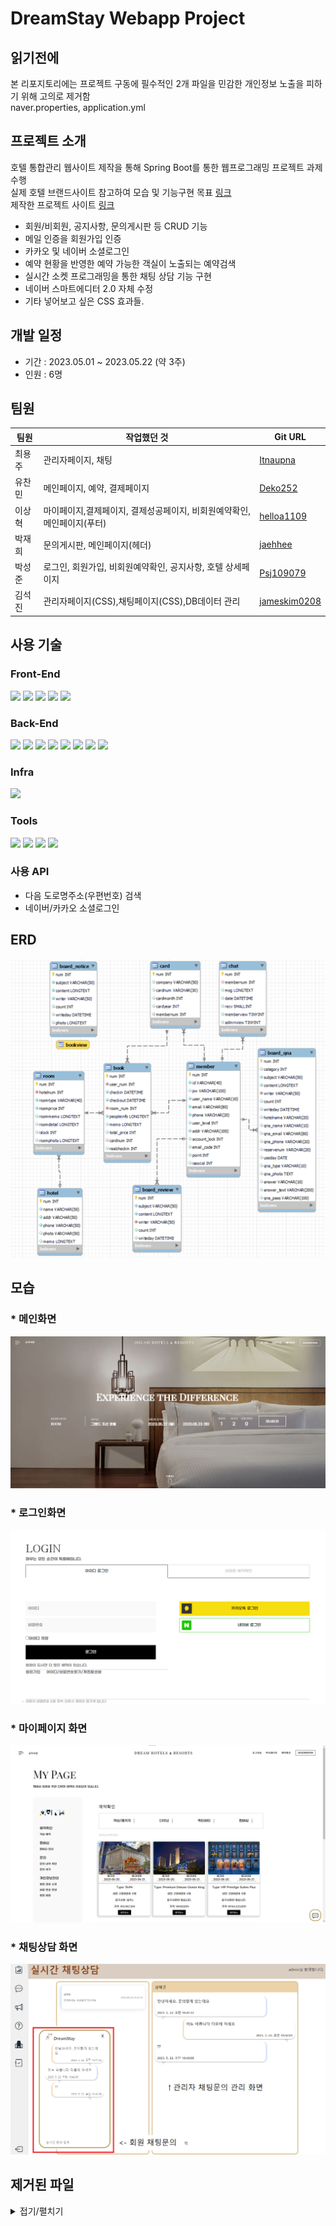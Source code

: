 DreamStay Webapp Project 
========================
## 읽기전에
본 리포지토리에는 프로젝트 구동에 필수적인 2개 파일을 민감한 개인정보 노출을 피하기 위해 고의로 제거함<br/>
naver.properties, application.yml

## 프로젝트 소개
호텔 통합관리 웹사이트 제작을 통해 Spring Boot를 통한 웹프로그래밍 프로젝트 과제 수행<br/>
실제 호텔 브랜드사이트 참고하여 모습 및 기능구현 목표 [링크](https://josunhotel.com)<br/>
제작한 프로젝트 사이트 [링크](http://bit-dreamstay.kro.kr)
* 회원/비회원, 공지사항, 문의게시판 등 CRUD 기능
* 메일 인증을 회원가입 인증
* 카카오 및 네이버 소셜로그인
* 예약 현황을 반영한 예약 가능한 객실이 노출되는 예약검색
* 실시간 소켓 프로그래밍을 통한 채팅 상담 기능 구현
* 네이버 스마트에디터 2.0 자체 수정
* 기타 넣어보고 싶은 CSS 효과들.



## 개발 일정
* 기간 : 2023.05.01 ~ 2023.05.22 (약 3주)
* 인원 : 6명


## 팀원
|팀원|작업했던 것|Git URL|
|-------------------|---|---|
|최용주|관리자페이지, 채팅|[Itnaupna](https://github.com/itnaupna)|
|유찬민|메인페이지, 예약, 결제페이지|[Deko252](https://github.com/Deko252)|
|이상혁|마이페이지,결제페이지, 결제성공페이지, 비회원예약확인, 메인페이지(푸터)|[helloa1109](https://github.com/helloa1109)|
|박재희|문의게시판, 메인페이지(헤더)|[jaehhee](https://github.com/jaehhee)|
|박성준|로그인, 회원가입, 비회원예약확인, 공지사항, 호텔 상세페이지|[Psj109079](https://github.com/Psj109079)|
|김석진|관리자페이지(CSS),채팅페이지(CSS),DB데이터 관리|[jameskim0208](https://github.com/jameskim0208)|

## 사용 기술
### Front-End
<div>
  <img src="https://img.shields.io/badge/html5-E34F26?style=for-the-badge&logo=html5&logoColor=white"> 
  <img src="https://img.shields.io/badge/css-1572B6?style=for-the-badge&logo=css3&logoColor=white"> 
  <img src="https://img.shields.io/badge/javascript-F7DF1E?style=for-the-badge&logo=javascript&logoColor=black"> 
  <img src="https://img.shields.io/badge/jquery-0769AD?style=for-the-badge&logo=jquery&logoColor=white">
  <img src="https://img.shields.io/badge/bootstrap-7952B3?style=for-the-badge&logo=bootstrap&logoColor=white">
</div>
  
### Back-End
<div>
  <img src="https://img.shields.io/badge/java 11-007396?style=for-the-badge&logo=java&logoColor=white"> 
  <img src="https://img.shields.io/badge/apache tomcat 9-F8DC75?style=for-the-badge&logo=apachetomcat&logoColor=black">
  <img src="https://img.shields.io/badge/mysql 8-4479A1?style=for-the-badge&logo=mysql&logoColor=white"> 
  <img src="https://img.shields.io/badge/spring_boot-6DB33F?style=for-the-badge&logo=spring&logoColor=white"> 
  <img src="https://img.shields.io/badge/Maven-c71a36?style=for-the-badge&logo=Apache Maven&logoColor=white"> 
  <img src="https://img.shields.io/badge/docker-2496ED?style=for-the-badge&logo=docker&logoColor=white">
  <img src="https://img.shields.io/badge/jenkins-D24939?style=for-the-badge&logo=jenkins&logoColor=white">
  <img src="https://img.shields.io/badge/ubuntu 20.04-e95420?style=for-the-badge&logo=ubuntu&logoColor=black"> 
</div>

### Infra
<div>
  <img src="https://img.shields.io/badge/naver_cloud-03c75a?style=for-the-badge&logo=naver&logoColor=white">
</div>

### Tools
<div> 
  <img src="https://img.shields.io/badge/intellij-000000?style=for-the-badge&logo=intellijidea&logoColor=white">
  <img src="https://img.shields.io/badge/postman-ff6c37?style=for-the-badge&logo=postman&logoColor=white">
  <img src="https://img.shields.io/badge/github-181717?style=for-the-badge&logo=github&logoColor=white">
  <img src="https://img.shields.io/badge/git-F05032?style=for-the-badge&logo=git&logoColor=white">
</div>

### 사용 API
* 다음 도로명주소(우편번호) 검색
* 네이버/카카오 소셜로그인

## ERD
<img src="https://github.com/itnaupna/DS_PUB/blob/master/image.png?raw=true">

## 모습
### * 메인화면
<img src="https://github.com/itnaupna/DS_PUB/blob/master/01-main.png?raw=true">

### * 로그인화면
<img src="https://github.com/itnaupna/DS_PUB/blob/master/02-login.png?raw=true">

### * 마이페이지 화면
<img src="https://github.com/itnaupna/DS_PUB/blob/master/03-mypage.png?raw=true">

### * 채팅상담 화면
<img src="https://github.com/itnaupna/DS_PUB/blob/master/04-chat.png?raw=true">

## 제거된 파일
<details>
<summary>접기/펼치기</summary>

## application.yml
  <pre>
spring:
  datasource:
    driver-class-name: com.mysql.cj.jdbc.Driver
    url: jdbc:mysql://DB주소?serverTimezone=Asia/Seoul
    username: DB 아이디
    password: DB 비밀번호
  servlet:
    multipart:
      max-file-size:
        4MB
  mail:
    host: smtp.naver.com
    port: 465
    username: '네이버 계정'
    password: '네이버 비번'
    protocol: smtp
    properties:
      mail:
        smtp:
          auth: true
          ssl:
            enable: true
            required: true
  #mybatis
mybatis:
  type-aliases-package: com.bitnc4.dto
  mapper-locations:
  - /mapper/**/*.xml
</pre>
  
## naver.properties
  <pre>
cloud.aws.stack.auto=false
cloud.aws.region.static=ap-northeast-2
ncp.accessKey=네이버클라우드 AccessKey
ncp.secretKey=네이버클라우드 SecretKey
ncp.regionName=kr-standard
ncp.endPoint=https://kr.object.ncloudstorage.com
  </pre>
</details>

